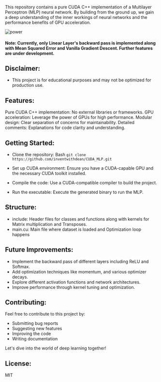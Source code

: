 This repository contains a pure CUDA C++ implementation of a Multilayer Perceptron (MLP) neural network. By building from the ground up, we gain a deep understanding of the inner workings of neural networks and the performance benefits of GPU acceleration.

![power](https://github.com/user-attachments/assets/c2c4428f-ae5c-4970-b707-4b856feef508)

#### Note: Currently, only Linear Layer's backward pass is implemented along with Mean Squared Error and Vanilla Gradient Descent. Further features are under development.
  
## Disclaimer: 
* This project is for educational purposes and may not be optimized for production use.

## Features:

Pure CUDA C++ implementation: No external libraries or frameworks.
GPU acceleration: Leverage the power of GPUs for high performance.
Modular design: Clear separation of concerns for maintainability.
Detailed comments: Explanations for code clarity and understanding.
## Getting Started:
* Clone the repository:
Bash
`git clone https://github.com/inventwithdean/CUDA_MLP.git`

* Set up CUDA environment: Ensure you have a CUDA-capable GPU and the necessary CUDA toolkit installed.
* Compile the code: Use a CUDA-compatible compiler to build the project.
* Run the executable: Execute the generated binary to run the MLP.
## Structure:
* include: Header files for classes and functions along with kernels for Matrix multiplication and Transposes.
* main.cu: Main file where dataset is loaded and Optimization loop happens
## Future Improvements:

* Implement the backward pass of different layers including ReLU and Softmax.
* Add optimization techniques like momentum, and various optimizer decays.
* Explore different activation functions and network architectures.
* Improve performance through kernel tuning and optimization.
## Contributing:

Feel free to contribute to this project by:

* Submitting bug reports
* Suggesting new features
* Improving the code
* Writing documentation
  
Let's dive into the world of deep learning together!


## License:
MIT
